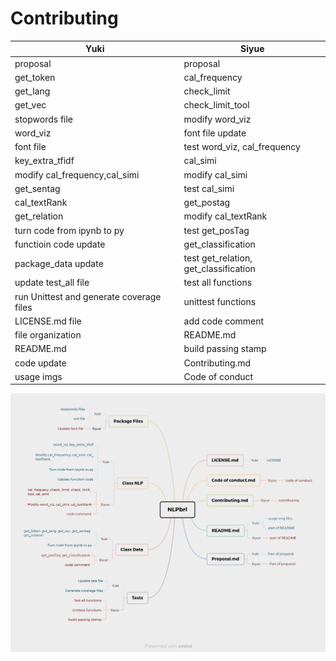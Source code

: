 # Contributing

**Yuki**|**Siyue**
---|---
proposal|proposal
get_token|cal_frequency
get_lang|check_limit
get_vec|check_limit_tool
stopwords file|modify word_viz
word_viz|font file update
font file|test word_viz, cal_frequency
key_extra_tfidf|cal_simi
modify cal_frequency,cal_simi|modify cal_simi
get_sentag|test cal_simi
cal_textRank|get_postag
get_relation|modify cal_textRank
turn code from ipynb to py|test get_posTag
functioin code update|get_classification
package_data update|test get_relation, get_classification
update test_all file|test all functions
run Unittest and generate coverage files|unittest functions
LICENSE.md file|add code comment
file organization|README.md
README.md|build passing stamp
code update|Contributing.md
usage imgs|Code of conduct

![contributing](Contributing.png)   